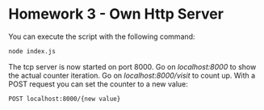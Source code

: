 # Homework 3 - Own Http Server

You can execute the script with the following command:

```sh
node index.js
```

The tcp server is now started on port 8000. 
Go on *localhost:8000* to show the actual counter iteration.
Go on *localhost:8000/visit* to count up.
With a POST request you can set the counter to a new value:
```sh
POST localhost:8000/{new value}
```